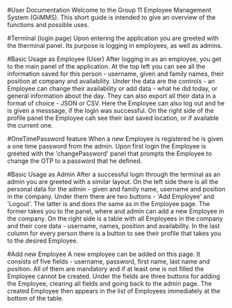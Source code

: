 #User Documentation
Welcome to the Group 11 Employee Management System (GiiMMS).
This short guide is intended to give an overview of the functions and possible uses.

#Terminal (login page)
Upon entering the application you are greeted with the therminal panel. Its purpose is logging in employees, as well as admins. 

#Basic Usage as Employee (User)
After logging in as an employee, you get to the main panel of the application. At the top left you can see all the information saved for this person - username, given and family names, their position at company and availability. 
Under the data are the controls - an Employee can change their availability or add data - what he did today, or general information about the day. They can also export all their data in a format of choice - JSON or CSV. Here the Employee can also log out and he is given a messsage, if the login was successful. 
On the right side of the profile panel the Employee cah see their last saved location, or if available the current one.

#OneTimePassword feature
When a new Employee is registered he is given a one time password from the admin. Upon first login the Employee is greeted with the 'changePassword' panel that prompts the Employee to change the OTP to a password that he defined.

#Basic Usage as Admin
After a successful login through the terminal as an admin you are greeted with a similar layout. On the left side there is all the personal data for the admin - given and family name, username and position in the company.
Under them there are two buttons - 'Add Employee' and 'Logout'. The latter is and does the same as in the Employee page. The former takes you to the panel, where and admin can add a new Employee in the company.
On the right side is a table with all Employees in the company and their core data - username, names, position and availability. In the last column for every person there is a button to see their profile that takes you to the desired Employee.

#Add new Employee
A new employee can be added on this page. It consists of five fields - username, password, first name, 
last name and position. All of them are mandatory and if at least one is not filled the Employee cannot be created. Under the fields are three buttons for adding the Employee, clearing all fields and going back to the admin page. The created Employee then appears in the list of Employees immediately at the bottom of the table.